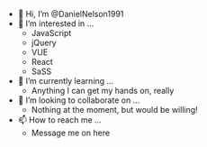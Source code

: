 - 👋 Hi, I’m @DanielNelson1991
- 👀 I’m interested in ...
  - JavaScript
  - jQuery
  - VUE
  - React
  - SaSS
- 🌱 I’m currently learning ...
  - Anything I can get my hands on, really
- 💞️ I’m looking to collaborate on ...
  - Nothing at the moment, but would be willing!
- 📫 How to reach me ...
  - Message me on here

<!---
DanielNelson1991/DanielNelson1991 is a ✨ special ✨ repository because its `README.md` (this file) appears on your GitHub profile.
You can click the Preview link to take a look at your changes.
--->
